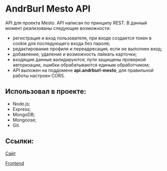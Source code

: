 # AndrBurl Mesto API

API для проекта Mesto. API написан по принципу REST. В данный момент реализованы следующие возможности:
- регистрация и вход пользователя, при входе создается токен в cookie для последующего входа без пароля;
- редактирование профиля и переадресация, если не выполнен вход;
- добавление, удаление и возможность лайкать карточки;
- входящие данные валидируются, пути защищены проверкой авторизации, ошибки обрабатываются единым обработчиком;
- API выложен на поддомене **api.andrburl-mesto**, для правильной работы настроен CORS.

## Использовал в проекте:
- Node.js;
- Express;
- MongoDB;
- Mongoose;
- Git.

## Ссылки:

[Сайт](https://andrburl-mesto.ml)

[Frontend](https://github.com/andrburl2/mesto-react)